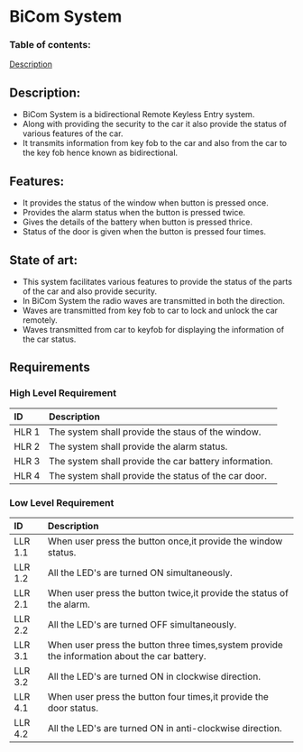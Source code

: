 # BiCom System

 ### Table of contents:
 [Description](##description)

## Description:
* BiCom System is a bidirectional Remote Keyless Entry system.
* Along with providing the security to the car it also provide the status of various features of the car.
* It transmits information from key fob to the car and also from the car to the key fob hence known as bidirectional.

## Features:
* It provides the status of the window when button is pressed once.
* Provides the alarm status when the button is pressed twice.
* Gives the details of the battery when button is pressed thrice.
* Status of the door is given when the button is pressed four times.

## State of art:
* This system facilitates various features to provide the status of the parts of the car and also provide security.
* In BiCom System the radio waves are transmitted in both the direction.
* Waves are transmitted from key fob to car to lock and unlock the car remotely.
* Waves transmitted from car to keyfob for displaying the information of the car status.

## Requirements
### High Level Requirement
|ID|Description|
|:-|:-|
|HLR 1|The system shall provide the staus of the window.|
|HLR 2|The system shall provide the alarm status.|
|HLR 3|The system shall provide the car battery information.|
|HLR 4|The system shall provide the status of the car door.| 

### Low Level Requirement
|ID|Description|
|:-|:-|
|LLR 1.1|When user press the button once,it provide the window status.|
|LLR 1.2|All the LED's are turned ON simultaneously.|
|LLR 2.1|When user press the button twice,it provide the status of the alarm.|
|LLR 2.2|All the LED's are turned OFF simultaneously.|
|LLR 3.1|When user press the button three times,system provide the information about the car battery.|
|LLR 3.2|All the LED's are turned ON in clockwise direction.|
|LLR 4.1|When user press the button four times,it provide the door status.|
|LLR 4.2|All the LED's are turned ON in anti-clockwise direction.|
